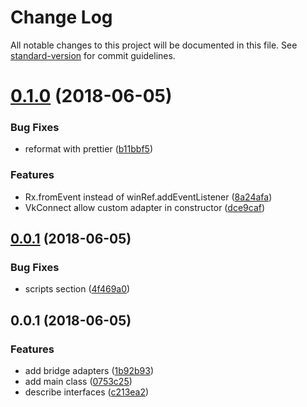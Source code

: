 # Change Log

All notable changes to this project will be documented in this file. See [standard-version](https://github.com/conventional-changelog/standard-version) for commit guidelines.

<a name="0.1.0"></a>
# [0.1.0](https://github.com/alQlagin/reactive-vkconnect/compare/v0.0.2...v0.1.0) (2018-06-05)


### Bug Fixes

* reformat with prettier ([b11bbf5](https://github.com/alQlagin/reactive-vkconnect/commit/b11bbf5))


### Features

* Rx.fromEvent instead of winRef.addEventListener ([8a24afa](https://github.com/alQlagin/reactive-vkconnect/commit/8a24afa))
* VkConnect allow custom adapter in constructor ([dce9caf](https://github.com/alQlagin/reactive-vkconnect/commit/dce9caf))



<a name="0.0.1"></a>
## [0.0.1](https://github.com/alQlagin/reactive-vkconnect/compare/v0.1.0...v0.0.1) (2018-06-05)


### Bug Fixes

* scripts section ([4f469a0](https://github.com/alQlagin/reactive-vkconnect/commit/4f469a0))



<a name="0.0.1"></a>
## 0.0.1 (2018-06-05)


### Features

* add bridge adapters ([1b92b93](https://github.com/alQlagin/reactive-vkconnect/commit/1b92b93))
* add main class ([0753c25](https://github.com/alQlagin/reactive-vkconnect/commit/0753c25))
* describe interfaces ([c213ea2](https://github.com/alQlagin/reactive-vkconnect/commit/c213ea2))
